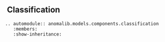 ##  Classification

```{eval-rst}
.. automodule:: anomalib.models.components.classification
   :members:
   :show-inheritance:
```
